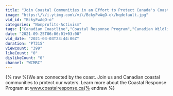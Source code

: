 ```yaml
---
title: "Join Coastal Communities in an Effort to Protect Canada's Coastline."
image: "https:\/\/i.ytimg.com\/vi\/BckyFwAqO-o\/hqdefault.jpg"
vid_id: "BckyFwAqO-o"
categories: "Nonprofits-Activism"
tags: ["Canadian Coastline","Coastal Response Program","Canadian Wildlife"]
date: "2021-09-25T06:06:01+03:00"
vid_date: "2021-03-03T23:44:06Z"
duration: "PT31S"
viewcount: "399"
likeCount: "0"
dislikeCount: "0"
channel: "WCMRC"
---
```

{% raw %}We are connected by the coast. Join us and Canadian coastal communities to protect our waters. Learn more about the Coastal Response Program at www.coastalresponse.ca{% endraw %}
